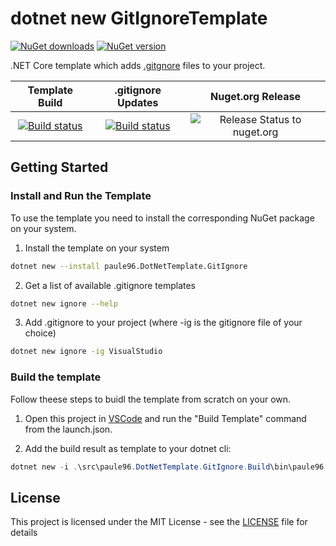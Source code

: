 # dotnet new GitIgnoreTemplate

[![NuGet downloads](https://img.shields.io/nuget/dt/paule96.DotNetTemplate.GitIgnore.svg)](https://www.nuget.org/packages/paule96.DotNetTemplate.GitIgnore/)
[![NuGet version](https://img.shields.io/nuget/vpre/paule96.DotNetTemplate.GitIgnore.svg)](https://www.nuget.org/packages/paule96.DotNetTemplate.GitIgnore/)

.NET Core template which adds [.gitgnore](https://github.com/github/gitignore) files to your project.

|Template Build|.gitignore Updates|Nuget.org Release|
| :----------: | :--------------: | :-------------: |
| [![Build status](https://paule96.visualstudio.com/paule96.DotNetTemplate.GitIgnore/_apis/build/status/paule96.DotNetTemplate.GitIgnore-CI)](https://paule96.visualstudio.com/paule96.DotNetTemplate.GitIgnore/_build/latest?definitionId=1) | [![Build status](https://paule96.visualstudio.com/paule96.DotNetTemplate.GitIgnore/_apis/build/status/Update%20gitignores%20in%20paule96.DotNetTemplate.GitIgnore)](https://paule96.visualstudio.com/paule96.DotNetTemplate.GitIgnore/_build/latest?definitionId=2) | ![Release Status to nuget.org](https://paule96.vsrm.visualstudio.com/_apis/public/Release/badge/26b61fe6-be56-4f0b-94c3-2c001318f7a5/1/2) |

## Getting Started

### Install and Run the Template

To use the template you need to install the corresponding NuGet package on your system.

1. Install the template on your system

```bash
dotnet new --install paule96.DotNetTemplate.GitIgnore
```

2. Get a list of available .gitignore templates

```bash
dotnet new ignore --help
```

3. Add .gitignore to your project (where -ig is the gitignore file of your choice)

```bash
dotnet new ignore -ig VisualStudio
```

### Build the template

Follow theese steps to buidl the template from scratch on your own.

1. Open this project in [VSCode](https://code.visualstudio.com/) and run the "Build Template" command from the launch.json.

2. Add the build result as template to your dotnet cli:

```powershell
dotnet new -i .\src\paule96.DotNetTemplate.GitIgnore.Build\bin\paule96.DotNetTemplate.GitIgnore\
```

## License

This project is licensed under the MIT License - see the [LICENSE](LICENSE) file for details
